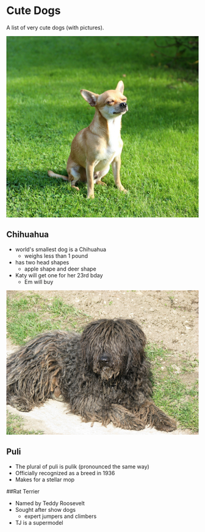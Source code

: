# Cute Dogs
A list of very cute dogs (with pictures).

![sunbathing-chihuahua](images/sunbathing-chihuahua.jpg)
## Chihuahua
- world's smallest dog is a Chihuahua
  - weighs less than 1 pound
- has two head shapes
  - apple shape and deer shape
- Katy will get one for her 23rd bday
  - Em will buy

![sunbathing-puli](images/sunbathing-puli.jpg)
## Puli
- The plural of puli is pulik (pronounced the same way)
- Officially recognized as a breed in 1936
- Makes for a stellar mop

##Rat Terrier
- Named by Teddy Roosevelt
- Sought after show dogs
  - expert jumpers and climbers
- TJ is a supermodel
